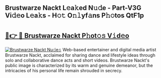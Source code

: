 ## Brustwarze Nackt L𝚎a𝚔ed N𝚞𝚍e - Part-V3G Vi𝚍𝚎o L𝚎a𝚔s - H𝚘𝚝 O𝚗𝚕yf𝚊ns P𝚑𝚘tos QtF1p

# <h2><a href="http://kf8g07.oniu.top/?m=Brustwarze+Nackt">🔗👉 🔴 Brustwarze Nackt P𝚑ot𝚘𝚜 V𝚒d𝚎o</a></h2>

[![Brustwarze Nackt Nu𝚍e𝚜](https://i.imgur.com/0qMVB7G.gif)](http://kf8g07.oniu.top/?m=Brustwarze+Nackt)
Web-based entertainer and digital media artist Brustwarze Nackt, acclaimed for sharing dance and lifestyle ideas through solo and collaborative dance acts and short videos. Brustwarze Nackt's public image is characterized by its warm and genuine demeanor, but the intricacies of his personal life remain shrouded in secrecy.  
